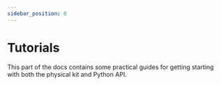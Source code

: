 ```yaml
---
sidebar_position: 0
---
```


# Tutorials

This part of the docs contains some practical guides for getting starting with both the physical kit and Python API.

